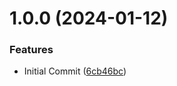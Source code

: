 # 1.0.0 (2024-01-12)


### Features

* Initial Commit ([6cb46bc](https://github.com/infrarun/contemplate/commit/6cb46bc8f20584fdd92d8fca5422782f581fe2ff))
